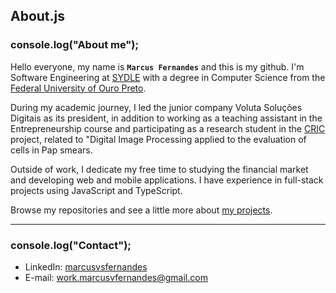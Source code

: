 ## About.js

### console.log("About me");
Hello everyone, my name is **`Marcus Fernandes`** and this is my github. I'm Software Engineering at [SYDLE](https://www.sydle.com/) with a degree in Computer Science from the [Federal University of Ouro Preto](https://ufop.br/).

During my academic journey, I led the junior company Voluta Soluções Digitais as its president, in addition to working as a teaching assistant in the Entrepreneurship course and participating as a research student in the [CRIC](https://database.cric.com.br/) project, related to "Digital Image Processing applied to the evaluation of cells in Pap smears.

Outside of work, I dedicate my free time to studying the financial market and developing web and mobile applications. I have experience in full-stack projects using JavaScript and TypeScript.

Browse my repositories and see a little more about [my projects](https://github.com/marcusv77?tab=repositories).

---

### console.log("Contact");
- LinkedIn: <a href="https://www.linkedin.com/in/marcusvsfernandes/" target="_blank">marcusvsfernandes</a>
- E-mail: <a href="mailto:work.marcusvfernandes@gmail.com">work.marcusvfernandes@gmail.com</a>

